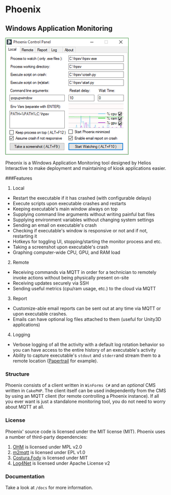 # Phoenix

## Windows Application Monitoring

![Phoenix UI](docs/image/local.png?raw=true)

Pheonix is a Windows Application Monitoring tool designed by Helios Interactive to make deployment and maintaining of kiosk applications easier.

###Features

 1. Local
   * Restart the executable if it has crashed (with configurable delays)
   * Execute scripts upon executable crashes and restarts
   * Keeping executable's main window always on top
   * Supplying command line arguments without writing painful bat files
   * Supplying environment variables without changing system settings
   * Sending an email on executable's crash
   * Checking if executable's window is responsive or not and if not, restarting it
   * Hotkeys for toggling UI, stopping/starting the monitor process and etc.
   * Taking a screenshot upon executable's crash
   * Graphing computer-wide CPU, GPU, and RAM load
 2. Remote
   * Receiving commands via MQTT in order for a technician to remotely invoke actions without being physically present on-site
   * Receiving updates securely via SSH
   * Sending useful metrics (cpu/ram usage, etc.) to the cloud via MQTT
 3. Report
   * Customize-able email reports can be sent out at any time via MQTT or upon executable crashes.
   * Emails can have optional log files attached to them (useful for Unity3D applications)
 4. Logging
   * Verbose logging of all the activity with a default log rotation behavior so you can have access to the entire history of an executable's activity
   * Ability to capture executable's `stdout` and `stderr`and stream them to a remote location ([Papertrail](https://papertrailapp.com/) for example).

### Structure

Phoenix consists of a client written in `WinForms C#` and an *optional* CMS written in `CakePHP`. The client itself can be used independently from the CMS by using an MQTT client (for remote controlling a Phoenix instance). If all you ever want is just a standalone monitoring tool, you do not need to worry about MQTT at all.

### License

Phoenix' source code is licensed under the MIT license (MIT). Phoenix uses a number of third-party dependencies:

 1. [OHM](http://openhardwaremonitor.org/) is licensed under MPL v2.0
 2. [m2mqtt](https://github.com/ppatierno/m2mqtt) is licensed under EPL v1.0
 3. [Costura.Fody](https://github.com/Fody/Costura) is licensed under MIT
 4. [Log4Net](https://logging.apache.org/log4net/) is licensed under Apache License v2

### Documentation
Take a look at `/docs` for more information.
